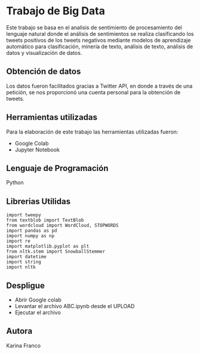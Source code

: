 # Trabajo de Big Data
Este trabajo se basa en el analisis de sentimiento de procesamiento del lenguaje natural donde el análisis de sentimientos se realiza clasificando los tweets positivos de los tweets negativos mediante modelos de aprendizaje automático para clasificación, minería de texto, análisis de texto, análisis de datos y visualización de datos.

## Obtención de datos 
Los datos fueron facilitados gracias a Twitter API, en donde a través de una petición, se nos proporcionó una cuenta personal para la obtención de tweets. 

## Herramientas utilizadas
Para la elaboración de este trabajo las herramientas utilizadas fueron:
* Google Colab
* Jupyter Notebook

## Lenguaje de Programación
Python

## Librerias Utilidas
```
import tweepy
from textblob import TextBlob
from wordcloud import WordCloud, STOPWORDS
import pandas as pd
import numpy as np
import re
import matplotlib.pyplot as plt
from nltk.stem import SnowballStemmer
import datetime
import string
import nltk
```
## Despligue
* Abrir Google colab
* Levantar el archivo ABC.ipynb desde el UPLOAD
* Ejecutar el archivo

## Autora
Karina Franco
